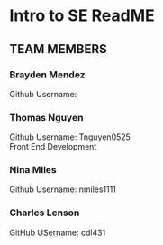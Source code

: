 # **Intro to SE ReadME**

## TEAM MEMBERS

### Brayden Mendez  
Github Username: 
 

### Thomas Nguyen  
Github Username: Tnguyen0525  
Front End Development  


### Nina Miles  
Github Username: nmiles1111


### Charles Lenson  
GitHub USername: cdl431




